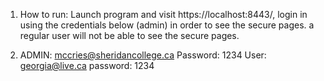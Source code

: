 1. How to run: Launch program and visit https://localhost:8443/, 
login in using the credentials below (admin) in order to see the secure pages. 
a regular user will not be able to see the secure pages.

2. ADMIN: mccries@sheridancollege.ca   Password: 1234
User: georgia@live.ca  password: 1234